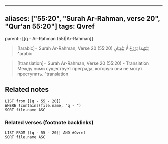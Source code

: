 
---
aliases: ["55:20", "Surah Ar-Rahman, verse 20", "Qur'an 55:20"]
tags: Qvref
---

parent:: [[q - Ar-Rahman (55)|Ar-Rahman]]

> [!arabic]+ Surah Ar-Rahman, Verse 20 (55:20)
> <span class="quran-arabic">بَيْنَهُمَا بَرْزَخٌ لَّا يَبْغِيَانِ</span>
^arabic

> [!translation]+ Surah Ar-Rahman, Verse 20 (55:20) - Translation
> Между ними существует преграда, которую они не могут преступить.
^translation



## Related notes
```dataview
LIST from [[q - 55 - 20]]
WHERE !contains(file.name, "q - ")
SORT file.name ASC
```

### Related verses (footnote backlinks)
```dataview
LIST FROM [[q - 55 - 20]] AND #Qvref
SORT file.name ASC
```

